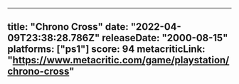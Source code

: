 
---
title: "Chrono Cross"
date: "2022-04-09T23:38:28.786Z"
releaseDate: "2000-08-15"
platforms: ["ps1"]
score: 94
metacriticLink: "https://www.metacritic.com/game/playstation/chrono-cross"
---
